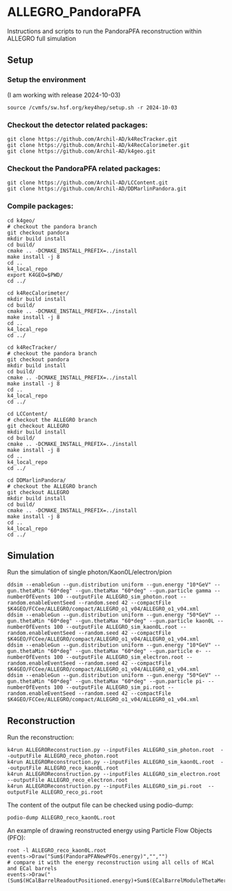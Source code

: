 # ALLEGRO_PandoraPFA
Instructions and scripts to run the PandoraPFA reconstruction within ALLEGRO full simulation

## Setup
### Setup the environment
(I am working with release 2024-10-03)
```
source /cvmfs/sw.hsf.org/key4hep/setup.sh -r 2024-10-03
```

### Checkout the detector related packages:
```
git clone https://github.com/Archil-AD/k4RecTracker.git
git clone https://github.com/Archil-AD/k4RecCalorimeter.git
git clone https://github.com/Archil-AD/k4geo.git
```

### Checkout the PandoraPFA related packages:
```
git clone https://github.com/Archil-AD/LCContent.git
git clone https://github.com/Archil-AD/DDMarlinPandora.git
```

### Compile packages:
```
cd k4geo/
# checkout the pandora branch
git checkout pandora
mkdir build install
cd build/
cmake .. -DCMAKE_INSTALL_PREFIX=../install
make install -j 8
cd ..
k4_local_repo
export K4GEO=$PWD/
cd ../
```

```
cd k4RecCalorimeter/
mkdir build install
cd build/
cmake .. -DCMAKE_INSTALL_PREFIX=../install
make install -j 8
cd ..
k4_local_repo
cd ../
```

```
cd k4RecTracker/
# checkout the pandora branch
git checkout pandora
mkdir build install
cd build/
cmake .. -DCMAKE_INSTALL_PREFIX=../install
make install -j 8
cd ..
k4_local_repo
cd ../
```

```
cd LCContent/
# checkout the ALLEGRO branch
git checkout ALLEGRO
mkdir build install
cd build/
cmake .. -DCMAKE_INSTALL_PREFIX=../install
make install -j 8
cd ..
k4_local_repo
cd ../
```

```
cd DDMarlinPandora/
# checkout the ALLEGRO branch
git checkout ALLEGRO
mkdir build install
cd build/
cmake .. -DCMAKE_INSTALL_PREFIX=../install
make install -j 8
cd ..
k4_local_repo
cd ../
```

## Simulation

Run the simulation of single photon/Kaon0L/electron/pion
```
ddsim --enableGun --gun.distribution uniform --gun.energy "10*GeV" --gun.thetaMin "60*deg" --gun.thetaMax "60*deg" --gun.particle gamma --numberOfEvents 100 --outputFile ALLEGRO_sim_photon.root --random.enableEventSeed --random.seed 42 --compactFile $K4GEO/FCCee/ALLEGRO/compact/ALLEGRO_o1_v04/ALLEGRO_o1_v04.xml
ddsim --enableGun --gun.distribution uniform --gun.energy "50*GeV" --gun.thetaMin "60*deg" --gun.thetaMax "60*deg" --gun.particle kaon0L --numberOfEvents 100 --outputFile ALLEGRO_sim_kaon0L.root --random.enableEventSeed --random.seed 42 --compactFile $K4GEO/FCCee/ALLEGRO/compact/ALLEGRO_o1_v04/ALLEGRO_o1_v04.xml
ddsim --enableGun --gun.distribution uniform --gun.energy "10*GeV" --gun.thetaMin "60*deg" --gun.thetaMax "60*deg" --gun.particle e- --numberOfEvents 100 --outputFile ALLEGRO_sim_electron.root --random.enableEventSeed --random.seed 42 --compactFile $K4GEO/FCCee/ALLEGRO/compact/ALLEGRO_o1_v04/ALLEGRO_o1_v04.xml
ddsim --enableGun --gun.distribution uniform --gun.energy "50*GeV" --gun.thetaMin "60*deg" --gun.thetaMax "60*deg" --gun.particle pi- --numberOfEvents 100 --outputFile ALLEGRO_sim_pi.root --random.enableEventSeed --random.seed 42 --compactFile $K4GEO/FCCee/ALLEGRO/compact/ALLEGRO_o1_v04/ALLEGRO_o1_v04.xml
```

## Reconstruction

Run the reconstruction:
```
k4run ALLEGROReconstruction.py --inputFiles ALLEGRO_sim_photon.root  --outputFile ALLEGRO_reco_photon.root
k4run ALLEGROReconstruction.py --inputFiles ALLEGRO_sim_kaon0L.root  --outputFile ALLEGRO_reco_kaon0L.root
k4run ALLEGROReconstruction.py --inputFiles ALLEGRO_sim_electron.root  --outputFile ALLEGRO_reco_electron.root
k4run ALLEGROReconstruction.py --inputFiles ALLEGRO_sim_pi.root  --outputFile ALLEGRO_reco_pi.root
```

The content of the output file can be checked using podio-dump:
```
podio-dump ALLEGRO_reco_kaon0L.root
```

An example of drawing reonstructed energy using Particle Flow Objects (PFO):
```
root -l	ALLEGRO_reco_kaon0L.root
events->Draw("Sum$(PandoraPFANewPFOs.energy)","","")
# compare it with the energy reconstruction using all cells of HCal and ECal barrels
events->Draw("(Sum$(HCalBarrelReadoutPositioned.energy)+Sum$(ECalBarrelModuleThetaMergedPositioned.energy))","")
```
